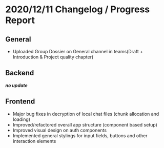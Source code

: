 # 2020/12/11 Changelog / Progress Report

## General

- Uploaded Group Dossier on General channel in teams(Draft + Introduction & Project quality chapter)

## Backend

***no update***

## Frontend

- Major bug fixes in decryption of local chat files (chunk allocation and loading)
- Improved/refactored overall app structure (component based setup)
- Improved visual design on auth components
- Implemented general stylings for input fields, buttons and other interaction elements

